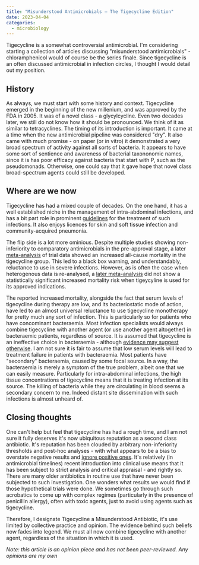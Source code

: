 ```yaml
---
title: "Misunderstood Antimicrobials — The Tigecycline Edition"
date: 2023-04-04
categories:
  - microbiology
---
```


Tigecycline is a somewhat controversial antimicrobial. I'm considering starting a collection of articles discussing "misunderstood antimicrobials" - chloramphenicol would of course be the series finale. Since tigecycline is an often discussed antimicrobial in infection circles, I thought I would detail out my position. 

## History

As always, we must start with some history and context. Tigecycline emerged in the beginning of the new millenium, and was approved by the FDA in 2005. It was of a novel class - a glycylcycline. Even two decades later, we still do not know how it should be pronounced. We think of it as similar to tetracyclines. The timing of its introduction is important. It came at a time when the new antimicrobial pipeline was considered "dry". It also came with much promise - on paper (or in vitro) it demonstrated a very broad spectrum of activity against all sorts of bacteria. It appears to have some sort of sentience and awareness of bacterial taxononomic names, since it is has poor efficacy against bacteria that start with P, such as the pseudomonads. Otherwise, one could say that it gave hope that novel class broad-spectrum agents could still be developed. 

## Where are we now 

Tigecycline has had a mixed couple of decades. On the one hand, it has a well established niche in the management of intra-abdominal infections, and has a bit part role in prominent [guidelines](https://academic.oup.com/cid/article/50/2/133/327316) for the treatment of such infections. It also enjoys licences for skin and soft tissue infection and community-acquired pneumonia. 

The flip side is a lot more ominious. Despite multiple studies showing non-inferiority to comparatory antimicrobials in the pre-approval stage, a later [meta-analysis](https://www.ncbi.nlm.nih.gov/pmc/articles/PMC3404716/) of trial data showed an increased all-cause mortality in the tigecycline group. This led to a black box warning, and understandably, reluctance to use in severe infections. However, as is often the case when heterogenous data is re-analysed, a [later meta-analysis](https://academic.oup.com/cid/article/54/11/1672/321918) did not show a statistically significant increased mortality risk when tigeycyline is used for its approved indications. 

The reported increased mortality, alongside the fact that serum levels of tigecycline during therapy are low, and its bacteriostatic mode of action, have led to an almost universal reluctance to use tigecycline monotherapy for pretty much any sort of infection. This is particularly so for patients who have concominant bacteraemia. Most infection specialists would always combine tigecycline with another agent (or use another agent altogether) in bacteraemic patients, regardless of source. It is assumed that tigecycline is an ineffective choice in bacteraemia - although [evidence may suggest otherwise](https://www.ncbi.nlm.nih.gov/pmc/articles/PMC5382384/). I am not sure it is fair to assume that low serum levels will lead to treatment failure in patients with bacteraemia. Most patients have "secondary" bacteraemia, caused by some focal source. In a way, the bacteraemia is merely a symptom of the true problem, albeit one that we can easily measure. Particularly for intra-abdominal infections, the high tissue concentrations of tigecycline means that it is treating infection at its source. The killing of bacteria while they are circulating in blood seems a secondary concern to me. Indeed distant site dissemination with such infections is almost unheard of. 

## Closing thoughts

One can't help but feel that tigecycline has had a rough time, and I am not sure it fully deserves it's now ubiquitous reputation as a second class antibiotic. It's reputation has been clouded by arbitrary non-inferiority thresholds and post-hoc analyses - with what appears to be a bias to overstate negative results and [ignore positive ones](https://academic.oup.com/cid/article/51/7/867/355291). It's relatively (in antimicrobial timelines) recent introduction into clinical use means that it has been subject to strict analysis and critical appraisal - and rightly so. There are many older antibiotics in routine use that have never been subjected to such investigation. One wonders what results we would find if those hypothetical trials were done. We sometimes go through such acrobatics to come up with complex regimes (particularly in the presence of penicillin allergy), often with toxic agents, just to avoid using agents such as tigecycline. 

Therefore, I designate Tigecycline a Misunderstood Antibiotic, it's use limited by collective practice and opinion. The evidence behind such beliefs now fades into legend. We must all now combine tigecycline with another agent, regardless of the situation in which it is used. 

_Note: this article is an opinion piece and has not been peer-reviewed. Any opinions are my own_
